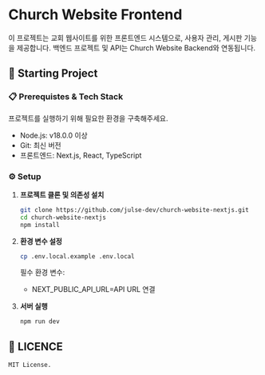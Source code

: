 # Church Website Frontend

이 프로젝트는 교회 웹사이트를 위한 프론트엔드 시스템으로, 사용자 관리, 게시판 기능을 제공합니다. 백엔드 프로젝트 및 API는 Church Website Backend와 연동됩니다.

## 🚀 Starting Project

### 📋 Prerequistes & Tech Stack

프로젝트를 실행하기 위해 필요한 환경을 구축해주세요.

- Node.js: v18.0.0 이상
- Git: 최신 버전
- 프론트엔드: Next.js, React, TypeScript

### ⚙️ Setup

1. **프로젝트 클론 및 의존성 설치**

   ```bash
   git clone https://github.com/julse-dev/church-website-nextjs.git
   cd church-website-nextjs
   npm install
   ```

2. **환경 변수 설정**

   ```bash
   cp .env.local.example .env.local
   ```

   필수 환경 변수:
   - NEXT_PUBLIC_API_URL=API URL 연결

3. **서버 실행**

   ```bash
   npm run dev
   ```

## 📄 LICENCE

    MIT License.
